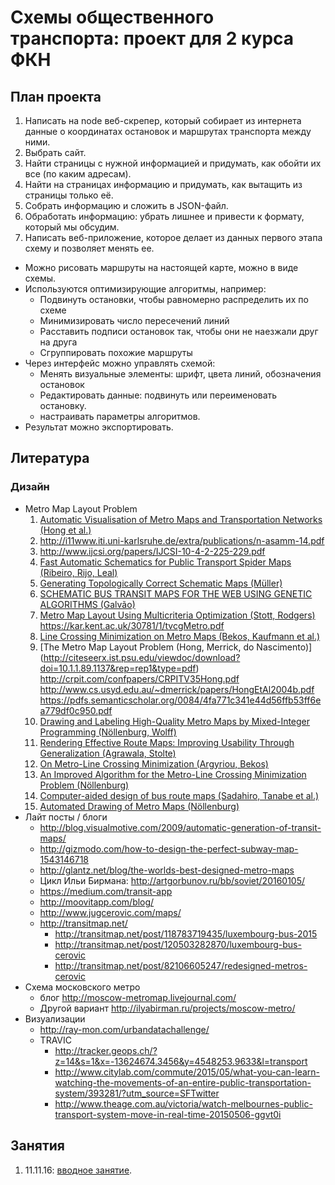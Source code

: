 # Схемы общественного транспорта: проект для 2 курса ФКН

## План проекта

1. Написать на node веб-скрепер, который собирает из интернета данные о координатах
остановок и маршрутах транспорта между ними.
  1. Выбрать сайт.
  2. Найти страницы с нужной информацией и придумать, как обойти их все (по каким адресам).
  3. Найти на страницах информацию и придумать, как вытащить из страницы только её.
  4. Собрать информацию и сложить в JSON-файл.
  5. Обработать информацию: убрать лишнее и привести к формату, который мы обсудим.
2. Написать веб-приложение, которое делает из данных первого этапа схему и позволяет менять ее.
  * Можно рисовать маршруты на настоящей карте, можно в виде схемы.
  * Используются оптимизирующие алгоритмы, например:
    * Подвинуть остановки, чтобы равномерно распределить их по схеме
    * Минимизировать число пересечений линий
    * Расставить подписи остановок так, чтобы они не наезжали друг на друга
    * Сгруппировать похожие маршруты
  * Через интерфейс можно управлять схемой:
    * Менять визуальные элементы: шрифт, цвета линий, обозначения остановок
    * Редактировать данные: подвинуть или переименовать остановку.
    * настраивать параметры алгоритмов.
  * Результат можно экспортировать.

## Литература

### Дизайн
* Metro Map Layout Problem
  1. [Automatic Visualisation of Metro Maps and Transportation Networks (Hong et al.)](http://www.cs.usyd.edu.au/~dmerrick/papers/HongEtAl2004b.pdf)
  1. http://i11www.iti.uni-karlsruhe.de/extra/publications/n-asamm-14.pdf
  1. http://www.ijcsi.org/papers/IJCSI-10-4-2-225-229.pdf
  1. [Fast Automatic Schematics for Public Transport Spider Maps (Ribeiro, Rijo, Leal)](http://ac.els-cdn.com/S221201731200504X/1-s2.0-S221201731200504X-main.pdf?_tid=260c5e7e-acf7-11e6-9fc9-00000aab0f01&acdnat=1479408997_0fded62103caa4c60fbedadda659c0f0)
  1. [Generating Topologically Correct Schematic Maps (Müller)](http://matthias-mueller-fischer.ch/publications/schematicMaps.pdf)
  1. [SCHEMATIC BUS TRANSIT MAPS FOR THE WEB USING GENETIC ALGORITHMS (Galvão)](https://run.unl.pt/bitstream/10362/18403/1/TGEO0150.pdf)
  1. [Metro Map Layout Using Multicriteria Optimization (Stott, Rodgers)](https://www.cs.kent.ac.uk/pubs/2004/1925/content.pdf)
  https://kar.kent.ac.uk/30781/1/tvcgMetro.pdf
  1. [Line Crossing Minimization on Metro Maps (Bekos, Kaufmann et al.)](http://citeseerx.ist.psu.edu/viewdoc/download?doi=10.1.1.114.6776&rep=rep1&type=pdf)
  1. [The Metro Map Layout Problem (Hong, Merrick, do Nascimento)]
  (http://citeseerx.ist.psu.edu/viewdoc/download?doi=10.1.1.89.1137&rep=rep1&type=pdf)
  http://crpit.com/confpapers/CRPITV35Hong.pdf
  http://www.cs.usyd.edu.au/~dmerrick/papers/HongEtAl2004b.pdf
  https://pdfs.semanticscholar.org/0084/4fa771c341e44d56ffb53ff6ea779df0c950.pdf
  1. [Drawing and Labeling High-Quality Metro Maps by Mixed-Integer Programming (Nöllenburg, Wolff)](http://www1.pub.informatik.uni-wuerzburg.de/pub/wolff/pub/nw-dlhqm-10.pdf)
  1. [Rendering Effective Route Maps: Improving Usability Through Generalization (Agrawala, Stolte)](http://graphics.stanford.edu/papers/routemaps/)
  1. [On Metro-Line Crossing Minimization (Argyriou, Bekos)](http://www.math.ntua.gr/~symvonis/publications/j_2010_ABKS_On%20Metro-Line%20Crossing%20Minimization.pdf)
  1. [An Improved Algorithm for the Metro-Line Crossing Minimization Problem (Nöllenburg)](http://i11www.iti.uni-karlsruhe.de/extra/publications/n-iamlc-10.pdf)
  1. [Computer-aided design of bus route maps (Sadahiro, Tanabe et al.)](http://www.csis.u-tokyo.ac.jp/dp/126.pdf)
  1. [Automated Drawing of Metro Maps (Nöllenburg)](http://i11www.iti.uni-karlsruhe.de/extra/publications/n-admm-05d.pdf)
* Лайт посты / блоги
  * http://blog.visualmotive.com/2009/automatic-generation-of-transit-maps/
  * http://gizmodo.com/how-to-design-the-perfect-subway-map-1543146718
  * http://glantz.net/blog/the-worlds-best-designed-metro-maps
  * Цикл Ильи Бирмана: http://artgorbunov.ru/bb/soviet/20160105/
  * https://medium.com/transit-app
  * http://moovitapp.com/blog/
  * http://www.jugcerovic.com/maps/
  * http://transitmap.net/
    * http://transitmap.net/post/118783719435/luxembourg-bus-2015
    * http://transitmap.net/post/120503282870/luxembourg-bus-cerovic
    * http://transitmap.net/post/82106605247/redesigned-metros-cerovic
* Схема московского метро
  * блог http://moscow-metromap.livejournal.com/
  * Другой вариант http://ilyabirman.ru/projects/moscow-metro/
* Визуализации
  * http://ray-mon.com/urbandatachallenge/
  * TRAVIC
    * http://tracker.geops.ch/?z=14&s=1&x=-13624674.3456&y=4548253.9633&l=transport
    * http://www.citylab.com/commute/2015/05/what-you-can-learn-watching-the-movements-of-an-entire-public-transportation-system/393281/?utm_source=SFTwitter
    * http://www.theage.com.au/victoria/watch-melbournes-public-transport-system-move-in-real-time-20150506-ggvt0i


## Занятия

1. 11.11.16: [вводное занятие](lessons/1-intro).
